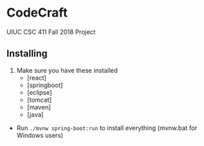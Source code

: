 # CodeCraft
UIUC CSC 411 Fall 2018 Project
## Installing
1. Make sure you have these installed
	- [react]
	- [springboot]
	- [eclipse]
	- [tomcat]
    - [maven]
    - [java]
* Run `./mvnw spring-boot:run` to install everything (mvnw.bat for Windows users)

